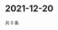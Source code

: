 # 2021-12-20

共 0 条

<!-- BEGIN WEIBO -->
<!-- 最后更新时间 Mon Dec 20 2021 05:00:55 GMT+0800 (China Standard Time) -->

<!-- END WEIBO -->
